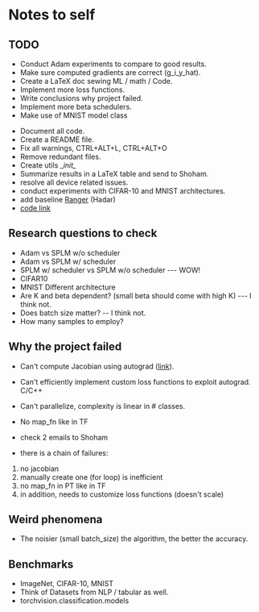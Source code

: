 # Notes to self

## TODO

[comment]: <> (* Extract good results from experiments.)
* Conduct Adam experiments to compare to good results.
* Make sure computed gradients are correct (g_i_y_hat).
* Create a LaTeX doc sewing ML / math / Code.
* Implement more loss functions.
* Write conclusions why project failed.
* Implement more beta schedulers.
* Make use of MNIST model class

[comment]: <> (* "Sniff" what is the dependency parsing task &#40;Tamir/Roi&#41;.)

* Document all code.
* Create a README file.
* Fix all warnings, CTRL+ALT+L, CTRL+ALT+O
* Remove redundant files.
* Create utils __init\__
* Summarize results in a LaTeX table and send to Shoham.
* resolve all device related issues.
* conduct experiments with CIFAR-10 and MNIST architectures.
* add baseline [Ranger](https://lessw.medium.com/new-deep-learning-optimizer-ranger-synergistic-combination-of-radam-lookahead-for-the-best-of-2dc83f79a48d) (Hadar)
* [code link](https://github.com/lessw2020/Ranger-Deep-Learning-Optimizer)


[comment]: <> (* Implement CIFAR-10 &#40;from PT website&#41;)

[comment]: <> (* Implement a more advanced architecture for MNIST &#40;from PT website&#41;)

[comment]: <> (* Write Shoham an Email - Jacobian, results.)


## Research questions to check

* Adam vs SPLM w/o scheduler
* Adam vs SPLM w/ scheduler
* SPLM w/ scheduler vs SPLM w/o scheduler --- WOW!
* CIFAR10
* MNIST Different architecture
* Are K and beta dependent? (small beta should come with high K) --- I think not.
* Does batch size matter? -- I think not.
* How many samples to employ?

## Why the project failed

* Can't compute Jacobian using autograd ([link](https://github.com/jshi31/Jacobian_of_MLP)).
* Can't efficiently implement custom loss functions to exploit autograd. C/C++
* Can't parallelize, complexity is linear in \# classes.
* No map_fn like in TF

* check 2 emails to Shoham
* there is a chain of failures:
1. no jacobian
2. manually create one (for loop) is inefficient
3. no map_fn in PT like in TF
4. in addition, needs to customize loss functions (doesn't scale)

## Weird phenomena

* The noisier (small batch_size) the algorithm, the better the accuracy.


## Benchmarks
* ImageNet, CIFAR-10, MNIST
* Think of Datasets from NLP / tabular as well.
* torchvision.classification.models
